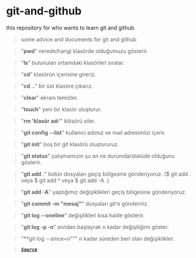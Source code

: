 # git-and-github
this repository for who wants to learn git and github

>some advice and documents for git and github

> "**pwd**" nerede/hangi klasörde olduğumuzu gösterir. 

> "**ls**" bulunulan ortamdaki klasörleri sıralar. 

> "**cd**" klasörün içerisine gireriz.

> "**cd ..**" bir üst klasöre çıkarız. 

>"**clear**" ekranı temizler.

>"**touch**" yeni bir klasör oluşturur. 

>"**rm 'klasör adı'**" klösörü siler.

>"**git config --list**" kullanıcı adımız ve mail adresimiizi içerir.

>"**git init**" boş bir git klasörü oluştururuz. 

>"**git status**" çalışmamızın şu an ne durumda/statüde olduğunu gösterir.

>"**git add .**" bütün dosyaları geçiş bölgesine gönderiyoruz. ($ git add .  veya  $ git add *  veya   $ git add -A .)

>"**git add -A**" yaptığımız değişiklikleri geçiş bölgesine gönderiyoruz.

>"**git commit -m "mesaj"**" dosyaları git'e göndeririz.

>"**git log --oneline**" değişilikleri kısa halde gösterir.

>"**git log -p -n**" sondan başlayrak n kadar değişiliğimi göster. 

>"**git log --since=n""" n kadar süreden beri olan değişiklikler.

> ***[`Source`](https://app.patika.dev/moduller/frontend-web-gelistirme/git-bash-ile-git-temel-komutlari)***
